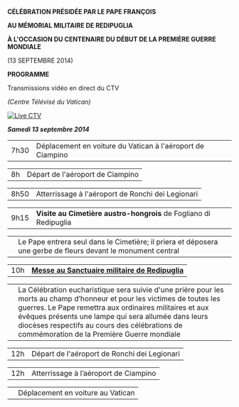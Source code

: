 **CÉLÉBRATION PRÉSIDÉE PAR LE PAPE FRANÇOIS**

**AU MÉMORIAL MILITAIRE DE REDIPUGLIA**

**À L'OCCASION DU CENTENAIRE DU DÉBUT DE LA PREMIÈRE GUERRE MONDIALE**

(13 SEPTEMBRE 2014)

**PROGRAMME**

Transmissions vidéo en direct du CTV

*(Centre Télévisé du Vatican)*

[![Live CTV](/content/dam/francesco/images/img/player.jpg)](http://www.ctv.va/content/ctv/it/livetv.html)

***Samedi 13 septembre 2014***

|     |     |
| --- | --- |
| 7h30 | Déplacement en voiture du Vatican à l'aéroport de Ciampino |

|     |     |
| --- | --- |
| 8h | Départ de l'aéroport de Ciampino |

|     |     |
| --- | --- |
| 8h50 | Atterrissage à l'aéroport de Ronchi dei Legionari |

|     |     |
| --- | --- |
| 9h15 | **Visite au Cimetière austro-hongrois** de Fogliano di Redipuglia |

|     |     |
| --- | --- |
|  | Le Pape entrera seul dans le Cimetière; il priera et déposera une gerbe de fleurs devant le monument central |

|     |     |
| --- | --- |
| 10h | **[Messe au Sanctuaire militaire de Redipuglia](/content/francesco/fr/homilies/2014/documents/papa-francesco_20140913_omelia-sacrario-militare-redipuglia.html)** |

|     |     |
| --- | --- |
|  | La Célébration eucharistique sera suivie d'une prière pour les morts au champ d’honneur et pour les victimes de toutes les guerres. Le Pape remettra aux ordinaires militaires et aux évêques présents une lampe qui sera allumée dans leurs diocèses respectifs au cours des célébrations de commémoration de la Première Guerre mondiale |

|     |     |
| --- | --- |
| 12h | Départ de l'aéroport de Ronchi dei Legionari |

|     |     |
| --- | --- |
| 12h | Atterrissage à l’aéroport de Ciampino |

|     |     |
| --- | --- |
|  | Déplacement en voiture au Vatican |